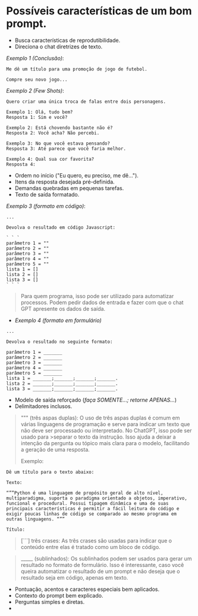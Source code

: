 # Possíveis características de um bom prompt.

* Busca características de reprodutibilidade.
* Direciona o chat diretrizes de texto.

*Exemplo 1 (Conclusão)*:
```
Me dê um título para uma promoção de jogo de futebol.

Compre seu novo jogo...
```
*Exemplo 2 (Few Shots)*:
```
Quero criar uma única troca de falas entre dois personagens.

Exemplo 1: Olá, tudo bem?
Resposta 1: Sim e você?

Exemplo 2: Está chovendo bastante não é?
Resposta 2: Você acha? Não percebi.

Exemplo 3: No que você estava pensando?
Resposta 3: Até parece que você faria melhor.

Exemplo 4: Qual sua cor favorita?
Resposta 4: 
```

* Ordem no início ("Eu quero, eu preciso, me dê...").
* Itens da resposta desejada pré-definida.
* Demandas quebradas em pequenas tarefas.
* Texto de saída formatado.

*Exemplo 3 (formato em código)*:

```
...

Devolva o resultado em código Javascript:

` ` `
parâmetro 1 = ""
parâmetro 2 = ""
parâmetro 3 = ""
parâmetro 4 = ""
parâmetro 5 = ""
lista 1 = []
lista 2 = []
lista 3 = []
` ` `
```
> Para quem programa, isso pode ser utilizado para automatizar processos. Podem pedir dados de entrada e fazer com que o chat GPT apresente os dados de saída.

* *Exemplo 4 (formato em formulário)*

```
...

Devolva o resultado no seguinte formato:

parâmetro 1 = _______
parâmetro 2 = _______
parâmetro 3 = _______
parâmetro 4 = _______
parâmetro 5 = _______
lista 1 = _______;_______;_______;_______.
lista 2 = _______;_______;_______;_______.
lista 3 = _______;_______;_______;_______.

```

* Modelo de saída reforçado (*faça SOMENTE...; retorne APENAS...*)
* Delimitadores inclusos.

>  """ (três aspas duplas): O uso de três aspas duplas é comum em várias linguagens de programação e serve para indicar um texto que não deve ser processado ou interpretado. No ChatGPT, isso pode ser usado para >separar o texto da instrução. Isso ajuda a deixar a intenção da pergunta ou tópico mais clara para o modelo, facilitando a geração de uma resposta.
>
> Exemplo:
>
```
Dê um título para o texto abaixo:

Texto:

“””Python é uma linguagem de propósito geral de alto nível, multiparadigma, suporta o paradigma orientado a objetos, imperativo, funcional e procedural. Possui tipagem dinâmica e uma de suas principais características é permitir a fácil leitura do código e exigir poucas linhas de código se comparado ao mesmo programa em outras linguagens. “””

Título:
```

> [```] três crases: As três crases são usadas para indicar que o conteúdo entre elas é tratado como um bloco de código.

> _____ (sublinhados): Os sublinhados podem ser usados para gerar um resultado no formato de formulário. Isso é interessante, caso você queira automatizar o resultado de um prompt e não deseja que o resultado seja em código, apenas em texto.

* Pontuação, acentos e caracteres especiais bem aplicados.
* Contexto do prompt bem explicado.
* Perguntas simples e diretas.
* 
